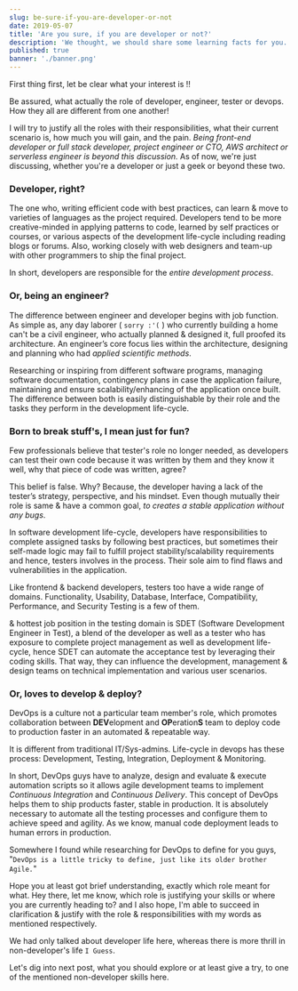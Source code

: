 ```yaml
---
slug: be-sure-if-you-are-developer-or-not
date: 2019-05-07
title: 'Are you sure, if you are developer or not?'
description: 'We thought, we should share some learning facts for you. How we ideate, turn it into innovation. How production works & best practise to scale your project.'
published: true
banner: './banner.png'
---
```


First thing first, let be clear what your interest is !!

Be assured, what actually the role of developer, engineer, tester or devops. How they all are different from one another!

I will try to justify all the roles with their responsibilities, what their current scenario is, how much you will gain, and the pain. *Being front-end developer or full stack developer, project engineer or CTO, AWS architect or serverless engineer is beyond this discussion.* As of now, we're just discussing, whether you're a developer or just a geek or beyond these two.

### Developer, right?

The one who, writing efficient code with best practices, can learn & move to varieties of languages as the project required. Developers tend to be more creative-minded in applying patterns to code, learned by self practices or courses, or various aspects of the development life-cycle including reading blogs or forums. Also, working closely with web designers and team-up with other programmers to ship the final project.

In short, developers are responsible for the _entire development process_.

### Or, being an engineer?

The difference between engineer and developer begins with job function. As simple as, any day laborer ( `sorry :'(` ) who currently building a home can't be a civil engineer, who actually planned & designed it, full proofed its architecture. An engineer’s core focus lies within the architecture, designing and planning who had _applied scientific methods_.

Researching or inspiring from different software programs, managing software documentation, contingency plans in case the application failure, maintaining and ensure scalability/enhancing of the application once built. The difference between both is easily distinguishable by their role and the tasks they perform in the development life-cycle.

### Born to break stuff's, I mean just for fun?

Few professionals believe that tester's role no longer needed, as developers can test their own code because it was written by them and they know it well, why that piece of code was written, agree?

This belief is false. Why? Because, the developer having a lack of the tester’s strategy, perspective, and his mindset. Even though mutually their role is same & have a common goal, _to creates a stable application without any bugs_.

In software development life-cycle, developers have responsibilities to complete assigned tasks by following best practices, but sometimes their self-made logic may fail to fulfill project stability/scalability requirements and hence, testers involves in the process. Their sole aim to find flaws and vulnerabilities in the application.

Like frontend & backend developers, testers too have a wide range of domains. Functionality, Usability, Database, Interface, Compatibility, Performance, and Security Testing is a few of them.

& hottest job position in the testing domain is SDET (Software Development Engineer in Test), a blend of the developer as well as a tester who has exposure to complete project management as well as development life-cycle, hence SDET can automate the acceptance test by leveraging their coding skills. That way, they can influence the development, management & design teams on technical implementation and various user scenarios.

### Or, loves to develop & deploy?

DevOps is a culture not a particular team member's role, which promotes collaboration between **DEV**elopment and **OP**eration**S** team to deploy code to production faster in an automated & repeatable way.

It is different from traditional IT/Sys-admins. Life-cycle in devops has these process: Development, Testing, Integration, Deployment & Monitoring.

In short, DevOps guys have to analyze, design and evaluate & execute automation scripts so it allows agile development teams to implement _Continuous Integration_ and _Continuous Delivery_. This concept of DevOps helps them to ship products faster, stable in production. It is absolutely necessary to automate all the testing processes and configure them to achieve speed and agility. As we know, manual code deployment leads to human errors in production.

Somewhere I found while researching for DevOps to define for you guys, "`DevOps is a little tricky to define, just like its older brother Agile.`"

Hope you at least got brief understanding, exactly which role meant for what. Hey there, let me know, which role is justifying your skills or where you are currently heading to? and I also hope, I'm able to succeed in clarification & justify with the role & responsibilities with my words as mentioned respectively.

We had only talked about developer life here, whereas there is more thrill in non-developer's life `I Guess`.

Let's dig into next post, what you should explore or at least give a try, to one of the mentioned non-developer skills here.